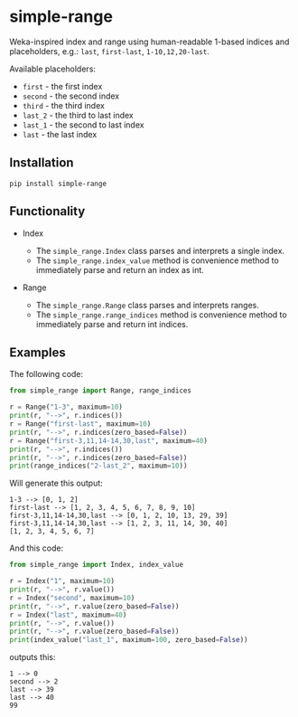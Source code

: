 # simple-range
Weka-inspired index and range using human-readable 1-based indices and placeholders, 
e.g.: `last`, `first-last`, `1-10,12,20-last`.

Available placeholders:
* `first` - the first index
* `second` - the second index
* `third` - the third index
* `last_2` - the third to last index
* `last_1` - the second to last index
* `last` - the last index


## Installation

```
pip install simple-range
```

## Functionality

* Index
  
  * The `simple_range.Index` class parses and interprets a single index.
  * The `simple_range.index_value` method is convenience method to 
    immediately parse and return an index as int.    

* Range
  
  * The `simple_range.Range` class parses and interprets ranges.
  * The `simple_range.range_indices` method is convenience method to 
    immediately parse and return int indices.    


## Examples

The following code:

```python
from simple_range import Range, range_indices

r = Range("1-3", maximum=10)
print(r, "-->", r.indices())
r = Range("first-last", maximum=10) 
print(r, "-->", r.indices(zero_based=False))
r = Range("first-3,11,14-14,30,last", maximum=40)
print(r, "-->", r.indices())
print(r, "-->", r.indices(zero_based=False))
print(range_indices("2-last_2", maximum=10))
```

Will generate this output:

```
1-3 --> [0, 1, 2]
first-last --> [1, 2, 3, 4, 5, 6, 7, 8, 9, 10]
first-3,11,14-14,30,last --> [0, 1, 2, 10, 13, 29, 39]
first-3,11,14-14,30,last --> [1, 2, 3, 11, 14, 30, 40]
[1, 2, 3, 4, 5, 6, 7]
```

And this code:

```python
from simple_range import Index, index_value

r = Index("1", maximum=10)
print(r, "-->", r.value())
r = Index("second", maximum=10)
print(r, "-->", r.value(zero_based=False))
r = Index("last", maximum=40)
print(r, "-->", r.value())
print(r, "-->", r.value(zero_based=False))
print(index_value("last_1", maximum=100, zero_based=False))
```

outputs this:

```
1 --> 0
second --> 2
last --> 39
last --> 40
99
```
